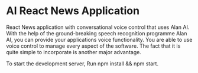 # AI React News Application
<p>React News application with conversational voice control that uses Alan AI. With the help of the ground-breaking speech recognition programme Alan AI, you can provide your applications voice functionality. You are able to use voice control to manage every aspect of the software. The fact that it is quite simple to incorporate is another major advantage.</p> 
To start the development server,
Run npm install && npm start.
